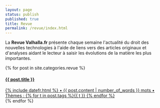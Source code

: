 ```yaml
---
layout: page
status: publish
published: true
title: Revue
permalink: /revue/index.html
---
```


La **Revue Valhalla.fr** présente chaque semaine l'actualité du droit des nouvelles technologies à l'aide de liens vers des articles originaux et d'analyses aidant le lecteur à saisir les évolutions de la matière les plus importantes.

<div class="list-group">
{% for post in site.categories.revue %}
    <a class="list-group-item" href="{{ post.url }}">
        <h4 class="list-group-item-leading">{{ post.title }}</h4>
        <div class="list-group-item-text">
            {% include datefr.html %} • 
            {{ post.content | number_of_words }} mots • 
            Thèmes : {% for t in post.tags %}{{ t }}   {% endfor %}
        </div>
    </a>
{% endfor %}    
</div>